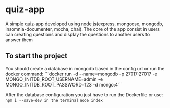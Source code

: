 # quiz-app
A simple quiz-app developed using node js(express, mongoose, mongodb, insomnia-documenter, mocha, chai). The core of the app consist in users can creating questions and display the questions to another users to answer them

<h2>To start the project</h2>
You should create a database in mongodb based in the config url
or run the docker command:
```docker run -d --name=mongodb -p 27017:27017 -e MONGO_INITDB_ROOT_USERNAME=admin -e MONGO_INITDB_ROOT_PASSWORD=123 -d mongo:4```

After the database configuration you just have to run the Dockerfile or use: 
```npm i --save-dev in the terminal```
```node index```



